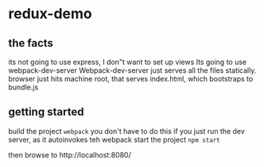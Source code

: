 # redux-demo

## the facts
its not going to use express, I don"t want to set up views
Its going to use webpack-dev-server
Webpack-dev-server just serves all the files statically. browser just hits machine root, that serves index.html, which bootstraps to bundle.js


## getting started
build the project
`webpack`
you don't have to do this if you just run the dev server, as it autoinvokes teh webpack
start the project
`npm start`

then browse to
http://localhost:8080/